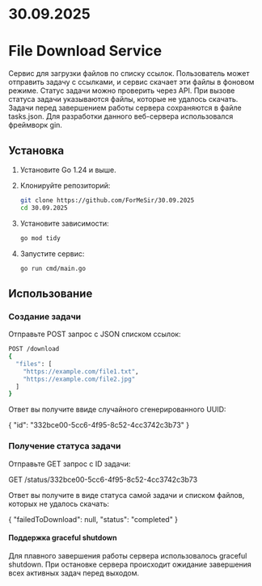 # 30.09.2025

# File Download Service

Сервис для загрузки файлов по списку ссылок. Пользователь может отправить задачу с ссылками, и сервис скачает эти файлы в фоновом режиме. Статус задачи можно проверить через API. При вызове статуса задачи указываются файлы, которые не удалось скачать. Задачи перед завершением работы сервера сохраняются в файле tasks.json. Для разработки данного веб-сервера использовался фреймворк gin.

## Установка

1. Установите Go 1.24 и выше.
2. Клонируйте репозиторий:

   ```bash
   git clone https://github.com/ForMeSir/30.09.2025
   cd 30.09.2025
   ```

3. Установите зависимости:

   ```bash
   go mod tidy
   ```

4. Запустите сервис:
   ```bash
   go run cmd/main.go
   ```

## Использование

### Создание задачи

Отправьте POST запрос с JSON списком ссылок:

```bash
POST /download
{
  "files": [
    "https://example.com/file1.txt",
    "https://example.com/file2.jpg"
  ]
}
```

Ответ вы получите ввиде случайного сгенерированного UUID:

{
"id": "332bce00-5cc6-4f95-8c52-4cc3742c3b73"
}

### Получение статуса задачи

Отправьте GET запрос с ID задачи:

GET /status/332bce00-5cc6-4f95-8c52-4cc3742c3b73

Ответ вы получите в виде статуса самой задачи и списком файлов, которых не удалось скачать:

{
"failedToDownload": null,
"status": "completed"
}

#### Поддержка graceful shutdown

Для плавного завершения работы сервера использовалось graceful shutdown. При остановке сервера происходит ожидание завершения всех активных задач перед выходом.
